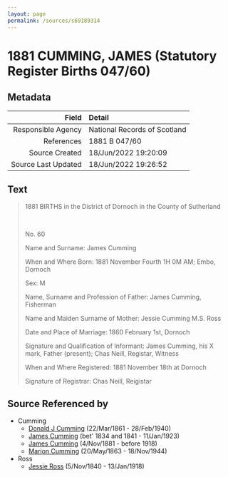 ```yaml
---
layout: page
permalink: /sources/s69189314
---
```


# 1881 CUMMING, JAMES (Statutory Register Births 047/60)

## Metadata

Field | Detail
---:|:---
Responsible Agency | National Records of Scotland
References | 1881 B 047/60
Source Created | 18/Jun/2022 19:20:09
Source Last Updated | 18/Jun/2022 19:26:52

## Text

> 1881 BIRTHS in the District of Dornoch in the County of Sutherland
>
> <br/>
>
> No. 60
>
> Name and Surname: James Cumming
>
> When and Where Born: 1881 November Fourth 1H 0M AM; Embo, Dornoch
>
> Sex: M
>
> Name, Surname and Profession of Father: James Cumming, Fisherman
>
> Name and Maiden Surname of Mother: Jessie Cumming M.S. Ross
>
> Date and Place of Marriage: 1860 February 1st, Dornoch
>
> Signature and Qualification of Informant: James Cumming, his X mark, Father (present); Chas Neill, Registar, Witness
>
> When and Where Registered: 1881 November 18th at Dornoch
>
> Signature of Registrar: Chas Neill, Reigistar
>

## Source Referenced by

* Cumming
  * [Donald J Cumming](../people/@20465544@-donald-j-cumming-b1861-3-22-d1940-2-28.md) (22/Mar/1861 - 28/Feb/1940)
  * [James Cumming](../people/@66384942@-james-cumming-b1834~1841-d1923-1-11.md) (bet' 1834 and 1841 - 11/Jan/1923)
  * [James Cumming](../people/@64418166@-james-cumming-b1881-11-4-d1918.md) (4/Nov/1881 - before 1918)
  * [Marion Cumming](../people/@59851647@-marion-cumming-b1863-5-20-d1944-11-18.md) (20/May/1863 - 18/Nov/1944)
* Ross
  * [Jessie Ross](../people/@60546968@-jessie-ross-b1840-11-5-d1918-1-13.md) (5/Nov/1840 - 13/Jan/1918)
